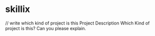 # skillix
// write which kind of project is this
Project Description
Which Kind of project is this? 
Can you please explain.
